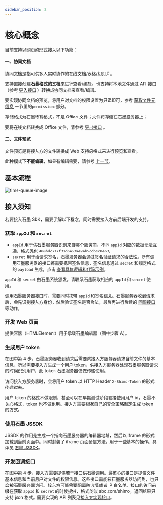 ```yaml
---
sidebar_position: 2
---
```


# 核心概念

目前支持以网页的形式接入以下功能：

#### 一、协同文档

协同文档是指可供多人实时协作的在线文档/表格/幻灯片。

支持直接创建**石墨格式的文档**来进行查看/编辑。也支持将本地文件通过 API 接口（参考 [导入接口](apis.md#导入文件) ）转换成协同文档来查看/编辑。

要实现协同文档的预览，将用户对文档的权限设置为只读即可，参考 [获取文件元信息](./impl.md#file-meta-collab) 一节里的`permissions`部分。

存储格式为石墨特有格式，不是 Office 文件；文件将存储在石墨服务器上；

要将在线文档转换成 Office 文件，请参考 [导出接口](./apis.md#导出文件) 。

#### 二、文件预览

文件预览是将接入方的文件转换成 Web 支持的格式来进行预览和查看。

此种模式下**不能编辑**，如果有编辑需要，请参考 [上一节](#一协同文档)。

## 基本流程

![time-queue-image](/img/sdk_intro.png)

## 接入须知

若要接入石墨 SDK，需要了解以下概念，同时需要接入方前后端开发的支持。

### 获取 `appId` 和 `secret`

- `appId` 用于供石墨服务器识别来自哪个服务商，不同 `appId` 对应的数据无法互通。格式类似 `400bdc777f31d6e63ae8eb5dcb4c0e63`。
- `secret` 用于给请求签名，石墨服务器会通过签名验证请求的合法性。所有调用石墨服务器的接口都需要携带签名信息，签名信息通过 `secret` 和规定格式的 `payload` 生成，点击 [查看具体逻辑和代码示例](./resources.md#签名)。

`appId` 和 `secret` 由石墨系统颁发。请联系石墨获取相应的 `appId` 和 `secret` 使用。

调用石墨服务器接口时，需要同时携带 `appId` 和签名信息。石墨服务器收到请求后，会先识别接入方身份，然后验证签名是否合法，最后再进行后续的 [回调接口](./impl.md) 等动作。

### 开发 Web 页面

提供容器（HTMLElement）用于承载石墨编辑器（图中步骤 A）。

### 生成用户 token

在图中第 4 步，石墨服务器收到请求后需要向接入方服务器请求当前文件的基本信息，所以需要接入方生成一个用户 token，供接入方服务器处理石墨服务器请求的时候识别用户。此 token 石墨服务器仅做传递使用。

访问接入方服务器时，会将用户 token 以 HTTP Header `X-Shimo-Token` 的形式传递过去。

用户 token 的格式不做限制，甚至可以在早期测试阶段直接使用用户 id，石墨不关心格式，token 也不做他用。接入方需要根据自己的安全策略制定生成 token 的方式。

### 使用石墨 JSSDK

JSSDK 的作用是生成一个指向石墨服务器的编辑器地址，然后以 iframe 的形式加载到当前页面中。同时封装了 iframe 页面通信方法，用于一些基本的操作。具体见 [石墨 JSSDK](./resources.md#js-sdk)。

### 开发回调接口

在图中第 4 步，接入方需要提供若干接口供石墨调用。最核心的接口是提供文件基本信息和当前用户对文件的权限信息。这些接口需能被石墨服务器访问到，也只会被石墨服务器访问。接入方可能需要配置防火墙或者 IP 白名单。接口的访问前缀在获取 `appId` 和 `secret` 的时候提供，格式类似 abc.com/shimo。返回结果只支持 json 格式。需要实现的 API 列表见[接入方实现接口](./impl.md)。
